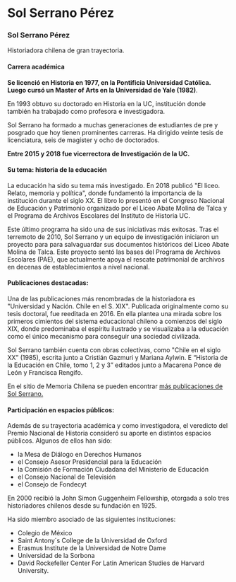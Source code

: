# Sol Serrano Pérez

### Sol Serrano Pérez

Historiadora chilena de gran trayectoria. 

#### Carrera académica

**Se licenció en Historia en 1977, en la Pontificia Universidad Católica. Luego cursó un Master of Arts en la Universidad de Yale \(1982\)**. 

En 1993 obtuvo su doctorado en Historia en la UC, institución donde también ha trabajado como profesora e investigadora.

Sol Serrano ha formado a muchas generaciones de  estudiantes de pre y posgrado que hoy tienen prominentes carreras. Ha dirigido veinte tesis de licenciatura, seis de magíster y ocho de doctorados. 

**Entre 2015 y 2018 fue vicerrectora de Investigación de la UC.** 

#### Su tema: historia de la educación

La educación ha sido su tema más investigado. En 2018 publicó "El liceo. Relato, memoria y política", donde fundamentó la importancia de la institución durante el siglo XX.  El libro lo presentó en el Congreso Nacional de Educación y Patrimonio organizado por el Liceo Abate Molina de Talca y el Programa de Archivos Escolares del Instituto de Historia UC.

Este último programa ha sido una de sus iniciativas más exitosas. Tras el terremoto de 2010, Sol Serrano y un equipo de investigación iniciaron un proyecto para para salvaguardar sus documentos históricos del Liceo Abate Molina de Talca. Este proyecto sentó las bases del Programa de Archivos Escolares \(PAE\), que actualmente apoya el rescate patrimonial de archivos en decenas de establecimientos a nivel nacional.

#### Publicaciones destacadas:

Una de las publicaciones más renombradas de la historiadora es "Universidad y Nación. Chile en el S. XIX". Publicada originalmente como  su tesis doctoral, fue reeditada en 2016. En ella plantea una mirada sobre los primeros cimientos del sistema educacional chileno a comienzos del siglo XIX, donde predominaba el espíritu ilustrado y se visualizaba a la educación como el único mecanismo para conseguir una sociedad civilizada.

Sol Serrano también cuenta con obras colectivas, como "Chile en el siglo XX” \(1985\), escrita junto a Cristián Gazmuri y Mariana Aylwin. E “Historia de la Educación en Chile, tomo 1, 2 y 3” editados junto a Macarena Ponce de León y Francisca Rengifo.

En el sitio de Memoria Chilena se pueden encontrar [más publicaciones de Sol Serrano.](http://www.memoriachilena.gob.cl/602/w3-propertyvalue-127431.html)

#### Participación en espacios públicos:

Además de su trayectoria académica y como investigadora, el veredicto del Premio Nacional de Historia consideró su aporte en distintos espacios públicos. Algunos de ellos han sido:

* la Mesa de Diálogo en Derechos Humanos
* el Consejo Asesor Presidencial para la Educación
* la Comisión de Formación Ciudadana del Ministerio de Educación
* el Consejo Nacional de Televisión
* el Consejo de Fondecyt

En 2000 recibió la John Simon Guggenheim Fellowship, otorgada a solo tres historiadores chilenos desde su fundación en 1925. 

Ha sido miembro asociado de las siguientes instituciones:

* Colegio de México
* Saint Antony´s College de la Universidad de Oxford
* Erasmus Institute de la Universidad de Notre Dame
* Universidad de la Sorbona
* David Rockefeller Center For Latin American Studies de Harvard University. 

